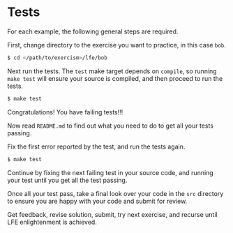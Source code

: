# Tests

For each example, the following general steps are required.

First, change directory to the exercise you want to practice, in
this case `bob`.

```bash
$ cd </path/to/exercism>/lfe/bob
```

Next run the tests.  The `test` make target depends on `compile`,
so running `make test` will ensure your source is compiled,
 and then proceed to run the tests.


```bash
$ make test
```

Congratulations! You have failing tests!!!

Now read `README.md` to find out what you need to do to get all
your tests passing.


Fix the first error reported by the test, and run the tests again.

```bash
$ make test
```

Continue by fixing the next failing test in your source code, and
running your test until you get all the test passing.

Once all your test pass, take a final look over your code in the `src`
directory to ensure you are happy with your code and submit for review.

Get feedback, revise solution, submit, try next exercise, and recurse
until LFE enlightenment is achieved.

